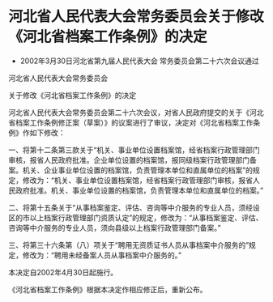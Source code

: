 # 河北省人民代表大会常务委员会关于修改《河北省档案工作条例》的决定

- 2002年3月30日河北省第九届人民代表大会
  常务委员会第二十六次会议通过

<!-- INFO END -->

河北省人民代表大会常务委员会

关于修改《河北省档案工作条例》的决定

河北省人民代表大会常务委员会第二十六次会议，对省人民政府提交的关于《河北省档案工作条例修正案（草案）》的议案进行了审议，决定对《河北省档案工作条例》作如下修改：

一、将第十二条第三款关于“机关、事业单位设置档案馆，经省档案行政管理部门审核，报省人民政府批准。企业单位设置的档案馆，报同级档案行政管理部门备案。机关、企业事业单位设置的档案馆，负责管理本单位和直属单位的档案”的规定，修改为：“机关、事业单位设置档案馆，经省档案行政管理部门审核，报省人民政府批准。机关、事业单位设置的档案馆，负责管理本单位和直属单位的档案。”

二、将第十五条关于“从事档案鉴定、评估、咨询等中介服务的专业人员，须经设区的市以上档案行政管理部门资质认定”的规定，修改为：“从事档案鉴定、评估、咨询等中介服务的专业人员，须向县级以上档案行政管理部门备案。”

三、将第三十六条第（八）项关于“聘用无资质证书人员从事档案中介服务的”规定，修改为：“聘用未经备案人员从事档案中介服务的。”

本决定自2002年4月30日起施行。

《河北省档案工作条例》根据本决定作相应修正后，重新公布。
